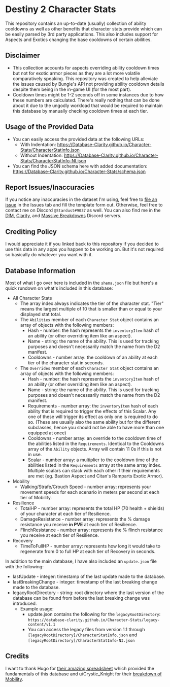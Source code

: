 # Destiny 2 Character Stats

This repository contains an up-to-date (usually) collection of ability cooldowns as well as other benefits that character stats provide which can be easily parsed by 3rd party applications. This also includes support for Aspects and Exotics changing the base cooldowns of certain abilities.

## Disclaimer

- This collection accounts for aspects overriding ability cooldown times but not for exotic armor pieces as they are a lot more volatile comparatively speaking. This repository was created to help alleviate the issues caused by Bungie's API not providing ability cooldown details despite them being in the in-game UI (for the most part).
- Cooldown times might be 1-2 seconds off in some instances due to how these numbers are calculated. There's really nothing that can be done about it due to the ungodly workload that would be required to maintain this database by manually checking cooldown times at each tier.

## Usage of the Provided Data

- You can easily access the provided data at the following URLs:
  - With Indentation: <https://Database-Clarity.github.io/Character-Stats/CharacterStatInfo.json>
  - Without Indentation: <https://Database-Clarity.github.io/Character-Stats/CharacterStatInfo-NI.json>
- You can find the JSON schema here with added documentation: <https://Database-Clarity.github.io/Character-Stats/schema.json>

## Report Issues/Inaccuracies

If you notice any inaccuracies in the dataset I'm using, feel free to [file an issue](https://github.com/Database-Clarity/Character-Stats/issues/new/choose) in the Issues tab and fill the template form out.
Otherwise, feel free to contact me on Discord `@Stardust#9037` as well. You can also find me in the [DIM](https://discordapp.com/invite/UK2GWC7), [Clarity](https://d2clarity.page.link/discord), and [Massive Breakdowns](https://discord.gg/TheyfeQ) Discord servers.

## Crediting Policy

I would appreciate it if you linked back to this repository if you decided to use this data in any apps you happen to be working on. But it's not required so basically do whatever you want with it.

## Database Information

Most of what I go over here is included in the `shema.json` file but here's a quick rundown on what's included in this database:

- All Character Stats
  - The array index always indicates the tier of the character stat. "Tier" means the largest multiple of 10 that is smaller than or equal to your displayed stat total.
  - The `Abilities` member of each `Character Stat` object contains an array of objects with the following members:
    - Hash - number: the hash represents the `inventoryItem` hash of an ability (or other overriding item like an aspect).
    - Name - string: the name of the ability. This is used for tracking purposes and doesn't necessarily match the name from the D2 manifest.
    - Cooldowns - number array: the cooldown of an ability at each tier of the character stat in seconds.
  - The `Overrides` member of each `Character Stat` object contains an array of objects with the following members:
    - Hash - number: the hash represents the `inventoryItem` hash of an ability (or other overriding item like an aspect).
    - Name - string: the name of the ability. This is used for tracking purposes and doesn't necessarily match the name from the D2 manifest.
    - Requirements - number array: the `inventoryItem` hash of each ability that is required to trigger the effects of this Scalar. Any one of these will trigger its effect as only one is required to do so. (These are usually also the same ability but for the different subclasses, hence you should not be able to have more than one equipped at once)
    - Cooldowns - number array: an override to the cooldown time of the abilities listed in the `Requirements`. Identical to the Cooldowns array of the `Ability` objects. Array will contain 11 0s if this is not in use.
    - Scalar - number array: a multiplier to the cooldown time of the abilities listed in the `Requirements` array at the same array index. Multiple scalars can stack with each other if their requirements are met (eg. Bastion Aspect and Citan's Ramparts Exotic Armor).
- Mobility
  - Walking/Strafe/Crouch Speed - number array: represents your movement speeds for each scenario in meters per second at each tier of Mobility.
- Resilience
  - TotalHP - number array: represents the total HP (70 health + shields) of your character at each tier of Resilience.
  - DamageResistance - number array: represents the % damage resistance you receive **in PVE** at each tier of Resilience.
  - FlinchResistance - number array: represents the % flinch resistance you receive at each tier of Resilience.
- Recovery
  - TimeToFullHP - number array: represents how long it would take to regenerate from 0 to full HP at each tier of Recovery in seconds.

In addition to the main database, I have also included an `update.json` file with the following:
- lastUpdate - integer: timestamp of the last update made to the database.
- lastBreakingChange - integer: timestamp of the last breaking change made to the database.
- legacyRootDirectory - string: root directory where the last version of the database can be found from before the last breaking change was introduced.
  - Example usage:
    - update.json contains the following for the `legacyRootDirectory`:
      <br>`https://database-clarity.github.io/Character-Stats/legacy-content/v1.1`
    - You can access the legacy files from version 1.1 through `[legacyRootDirectory]/CharacterStatInfo.json` and `[legacyRootDirectory]/CharacterStatInfo-NI.json`

## Credits

I want to thank Hugo for [their amazing spreadsheet](https://docs.google.com/spreadsheets/d/1LgOPdcdEmRvDxFq1ZgJkR9-U6KMsTvYTUSJgkqsLIqs/) which provided the fundamentals of this database and u/Crystic_Knight for their [breakdown of Mobility](https://www.reddit.com/r/DestinyTheGame/comments/ejw37c/breakdown_of_mobility_ultimate_edition/).
